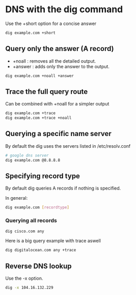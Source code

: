 # DNS with the dig command

Use the +short option for a concise answer

```bash
dig example.com +short
```
## Query only the answer (A record)

- +noall : removes all the detailed output.
- +answer : adds only the answer to the output.

```bash
dig example.com +noall +answer
```

## Trace the full query route

Can be combined with +noall for a simpler output

```bash
dig example.com +trace
dig example.com +trace +noall
```

## Querying a specific name server

By default the dig uses the servers listed in /etc/resolv.conf

```bash
# google dns server
dig example.com @8.8.8.8
```

## Specifying record type

By default dig queries A records if nothing is specified.

In general:

```bash
dig example.com [recordtype]
```
### Querying all records

```bash
dig cisco.com any 
```
Here is a big query example with trace aswell

```bash
dig digitalocean.com any +trace
```
## Reverse DNS lookup

Use the -x option.

```bash
dig -x 104.16.132.229
```